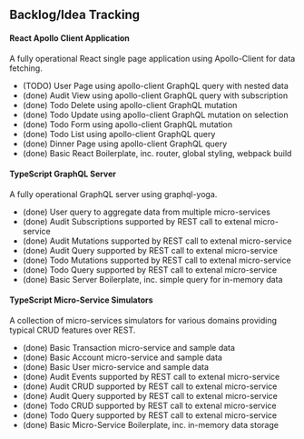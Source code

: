 
## Backlog/Idea Tracking

#### React Apollo Client Application

A fully operational React single page application using Apollo-Client for data fetching.

* (TODO) User Page using apollo-client GraphQL query with nested data
* (done) Audit View using apollo-client GraphQL query with subscription
* (done) Todo Delete using apollo-client GraphQL mutation
* (done) Todo Update using apollo-client GraphQL mutation on selection
* (done) Todo Form using apollo-client GraphQL mutation
* (done) Todo List using apollo-client GraphQL query
* (done) Dinner Page using apollo-client GraphQL query
* (done) Basic React Boilerplate, inc. router, global styling, webpack build


#### TypeScript GraphQL Server

A fully operational GraphQL server using graphql-yoga.

* (done) User query to aggregate data from multiple micro-services
* (done) Audit Subscriptions supported by REST call to extenal micro-service
* (done) Audit Mutations supported by REST call to extenal micro-service
* (done) Audit Query supported by REST call to extenal micro-service
* (done) Todo Mutations supported by REST call to extenal micro-service
* (done) Todo Query supported by REST call to extenal micro-service
* (done) Basic Server Boilerplate, inc. simple query for in-memory data


#### TypeScript Micro-Service Simulators

A collection of micro-services simulators for various domains providing typical CRUD features over REST.

* (done) Basic Transaction micro-service and sample data
* (done) Basic Account micro-service and sample data
* (done) Basic User micro-service and sample data
* (done) Audit Events supported by REST call to extenal micro-service
* (done) Audit CRUD supported by REST call to extenal micro-service
* (done) Audit Query supported by REST call to extenal micro-service
* (done) Todo CRUD supported by REST call to extenal micro-service
* (done) Todo Query supported by REST call to extenal micro-service
* (done) Basic Micro-Service Boilerplate, inc. in-memory data storage
